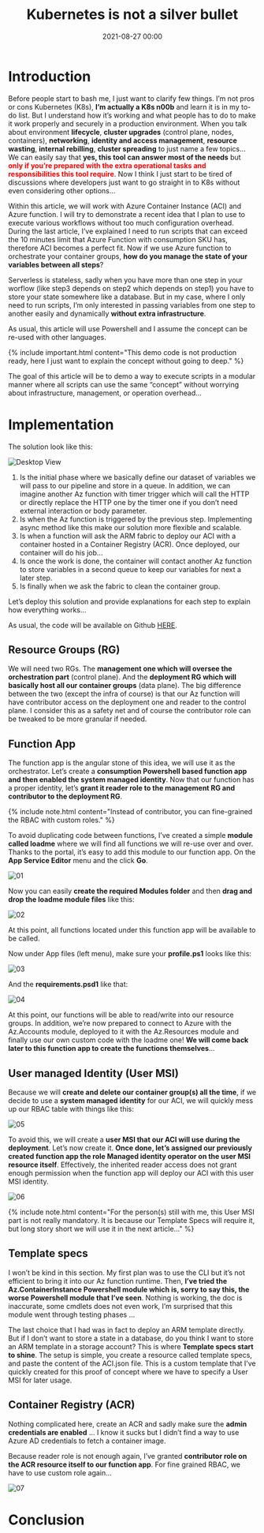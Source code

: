 ﻿---
title: Kubernetes is not a silver bullet 
date: 2021-08-27 00:00
categories: [powershell]
tags: [Powershell, Container]
---

# Introduction

Before people start to bash me, I just want to clarify few things. I’m not pros or cons Kubernetes (K8s), **I’m actually a K8s n00b** and learn it is in my to-do list. But I understand how it’s working and what people has to do to make it work properly and securely in a production environment. When you talk about environment **lifecycle**, **cluster upgrades** (control plane, nodes, containers), **networking**, **identity and access management**, **resource wasting**, **internal rebilling**, **cluster spreading** to just name a few topics… We can easily say that **yes, this tool can answer most of the needs** but <span style="color:red">**only if you’re prepared with the extra operational tasks and responsibilities this tool require**</span>. Now I think I just start to be tired of discussions where developers just want to go straight in to K8s without even considering other options…

Within this article, we will work with Azure Container Instance (ACI) and Azure function. I will try to demonstrate a recent idea that I plan to use to execute various workflows without too much configuration overhead. During the last article, I’ve explained I need to run scripts that can exceed the 10 minutes limit that Azure Function with consumption SKU has, therefore ACI becomes a perfect fit. Now if we use Azure function to orchestrate your container groups, **how do you manage the state of your variables between all steps**? 

Serverless is stateless, sadly when you have more than one step in your worflow (like step3 depends on step2 which depends on step1) you have to store your state somewhere like a database. But in my case, where I only need to run scripts, I’m only interested in passing variables from one step to another easily and dynamically **without extra infrastructure**.

As usual, this article will use Powershell and I assume the concept can be re-used with other languages. 

{% include important.html content="This demo code is not production ready, here I just want to explain the concept without going to deep." %}

The goal of this article will be to demo a way to execute scripts in a modular manner where all scripts can use the same “concept” without worrying about infrastructure, management, or operation overhead…

# Implementation

The solution look like this:

![Desktop View](/assets/img/2021-08-27/aciv1.png)

1. Is the initial phase where we basically define our dataset of variables we will pass to our pipeline and store in a queue. In addition, we can imagine another Az function with timer trigger which will call the HTTP or directly replace the HTTP one by the timer one if you don’t need external interaction or body parameter.
2. Is when the Az function is triggered by the previous step. Implementing async method like this make our solution more flexible and scalable.
3. Is when a function will ask the ARM fabric to deploy our ACI with a container hosted in a Container Registry (ACR). Once deployed, our container will do his job...
4. Is once the work is done, the container will contact another Az function to store variables in a second queue to keep our variables for next a later step.
5. Is finally when we ask the fabric to clean the container group.

Let’s deploy this solution and provide explanations for each step to explain how everything works…

As usual, the code will be available on Github [HERE](https://github.com/SCOMnewbie/Azure/tree/master/ACI/Simple_Deployment).

## Resource Groups (RG)

We will need two RGs. The **management one which will oversee the orchestration part** (control plane). And the **deployment RG which will basically host all our container groups** (data plane). The big difference between the two (except the infra of course) is that our Az function will have contributor access on the deployment one and reader to the control plane. I consider this as a safety net and of course the contributor role can be tweaked to be more granular if needed.

## Function App

The function app is the angular stone of this idea, we will use it as the orchestrator. Let’s create a **consumption Powershell based function app and then enabled the system managed identity**. Now that our function has a proper identity, let’s **grant it reader role to the management RG and contributor to the deployment RG**.

{% include note.html content="Instead of contributor, you can fine-grained the RBAC with custom roles." %}

To avoid duplicating code between functions, I’ve created a simple **module called loadme** where we will find all functions we will re-use over and over. Thanks to the portal, it’s easy to add this module to our function app. On the **App Service Editor** menu and the click **Go**.

![01](/assets/img/2021-08-27/01.png)

Now you can easily **create the required Modules folder** and then **drag and drop the loadme module files** like this:

![02](/assets/img/2021-08-27/02.png)

At this point, all functions located under this function app will be available to be called.

Now under App files (left menu), make sure your **profile.ps1** looks like this:

![03](/assets/img/2021-08-27/03.png)

And the **requirements.psd1** like that:

![04](/assets/img/2021-08-27/04.png)

At this point, our functions will be able to read/write into our resource groups. In addition, we’re now prepared to connect to Azure with the Az.Accounts module, deployed to it with the Az.Resources module and finally use our own custom code with the loadme one! **We will come back later to this function app to create the functions themselves**…

## User managed Identity (User MSI)

Because we will **create and delete our container group(s) all the time**, if we decide to use a **system managed identity** for our ACI, we will quickly mess up our RBAC table with things like this:

![05](/assets/img/2021-08-27/05.png)

To avoid this, we will create a **user MSI that our ACI will use during the deployment**. Let’s now create it. **Once done, let’s assigned our previously created function app the role Managed identity operator on the user MSI resource itself**. Effectively, the inherited reader access does not grant enough permission when the function app will deploy our ACI with this user MSI identity.

![06](/assets/img/2021-08-27/06.png)

{% include note.html content="For the person(s) still with me, this User MSI part is not really mandatory. It is because our Template Specs will require it, but long story short we will use it in the next article…" %}

## Template specs

I won’t be kind in this section. My first plan was to use the CLI but it’s not efficient to bring it into our Az function runtime. Then, **I’ve tried the Az.ContainerInstance Powershell module which is, sorry to say this, the worse Powershell module that I’ve seen**. Nothing is working, the doc is inaccurate, some cmdlets does not even work, I’m surprised that this module went through testing phases …

The last choice that I had was in fact to deploy an ARM template directly. But if I don’t want to store a state in a database, do you think I want to store an ARM template in a storage account? This is where **Template specs start to shine**. The setup is simple, you create a resource called template specs, and paste the content of the ACI.json file. This is a custom template that I’ve quickly created for this proof of concept where we have to specify a User MSI for later usage. 

## Container Registry (ACR)

Nothing complicated here, create an ACR and sadly make sure the **admin credentials are enabled** … I know it sucks but I didn’t find a way to use Azure AD credentials to fetch a container image. 

Because reader role is not enough again, I’ve granted **contributor role on the ACR resource itself to our function app**. For fine grained RBAC, we have to use custom role again...

![07](/assets/img/2021-08-27/07.png)

# Conclusion



